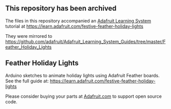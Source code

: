 ## This repository has been archived

The files in this repository accompanied an [Adafruit Learning System](https://learn.adafruit.com) tutorial
 at https://learn.adafruit.com/festive-feather-holiday-lights

They were mirrored to https://github.com/adafruit/Adafruit_Learning_System_Guides/tree/master/Feather_Holiday_Lights

## Feather Holiday Lights
Arduino sketches to animate holiday lights using Adafruit Feather boards.  See the full guide at: https://learn.adafruit.com/festive-feather-holiday-lights

Please consider buying your parts at [Adafruit.com](https://www.adafruit.com) to support open source code.
